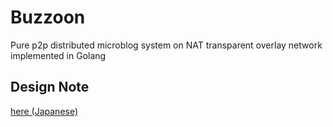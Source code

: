 # Buzzoon
Pure p2p distributed microblog system on NAT transparent overlay network implemented in Golang

## Design Note
[here (Japanese)](https://gist.github.com/ryogrid/0ba0d825c3bb840dffa519c5ab91d4ff)
